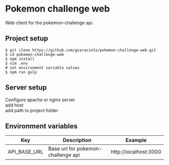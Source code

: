 # Pokemon challenge web
Web client for the pokemon-challenge api.

## Project setup
```
$ git clone https://github.com/gcaraciolo/pokemon-challenge-web.git
$ cd pokemon-challenge-web
$ npm install
$ vim .env
# set environment variable values
$ npm run gulp
```

## Server setup
Configure apache or nginx server   
add host   
add path to project folder   

## Environment variables
| Key | Description | Example |
| ------------- | ------------- | ------------- |
| API_BASE_URL | Base url for pokemon-challenge api | http://localhost:3000 |
